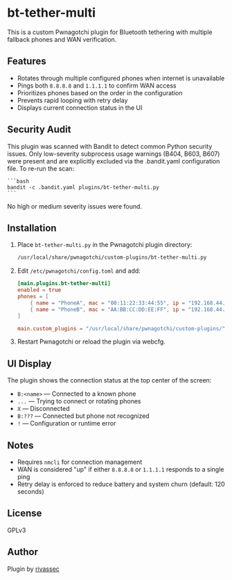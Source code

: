 # bt-tether-multi

This is a custom Pwnagotchi plugin for Bluetooth tethering with multiple fallback phones and WAN verification.

## Features

- Rotates through multiple configured phones when internet is unavailable
- Pings both `8.8.8.8` and `1.1.1.1` to confirm WAN access
- Prioritizes phones based on the order in the configuration
- Prevents rapid looping with retry delay
- Displays current connection status in the UI

## Security Audit

This plugin was scanned with Bandit to detect common Python security issues. Only low-severity subprocess usage warnings (B404, B603, B607) were present and are explicitly excluded via the .bandit.yaml configuration file.
To re-run the scan:
    
    ```bash
    bandit -c .bandit.yaml plugins/bt-tether-multi.py
    ```
    
No high or medium severity issues were found.

## Installation

1. Place `bt-tether-multi.py` in the Pwnagotchi plugin directory:

   ```bash
   /usr/local/share/pwnagotchi/custom-plugins/bt-tether-multi.py
   ```

2. Edit `/etc/pwnagotchi/config.toml` and add:

   ```toml
   [main.plugins.bt-tether-multi]
   enabled = true
   phones = [
       { name = "PhoneA", mac = "00:11:22:33:44:55", ip = "192.168.44.45", type = "android" },
       { name = "PhoneB", mac = "AA:BB:CC:DD:EE:FF", ip = "192.168.44.146", type = "android" }
   ]

   main.custom_plugins = "/usr/local/share/pwnagotchi/custom-plugins/"
   ```

3. Restart Pwnagotchi or reload the plugin via webcfg.

## UI Display

The plugin shows the connection status at the top center of the screen:

- `B:<name>` — Connected to a known phone
- `...` — Trying to connect or rotating phones
- `X` — Disconnected
- `B:???` — Connected but phone not recognized
- `!` — Configuration or runtime error

## Notes

- Requires `nmcli` for connection management
- WAN is considered "up" if either `8.8.8.8` or `1.1.1.1` responds to a single ping
- Retry delay is enforced to reduce battery and system churn (default: 120 seconds)

## License

GPLv3

## Author

Plugin by [rivassec](https://github.com/rivassec)
